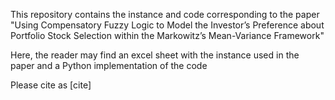 This repository contains the instance and code corresponding to the paper "Using Compensatory Fuzzy Logic to Model the Investor’s Preference about Portfolio Stock Selection within the Markowitz’s Mean-Variance Framework"

Here, the reader may find an excel sheet with the instance used in the paper and a Python implementation of the code

Please cite as [cite]
